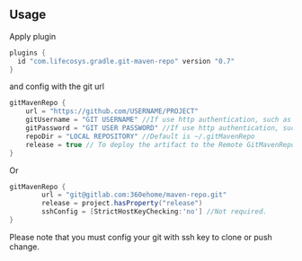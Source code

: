 ## Usage

Apply plugin

```groovy
plugins {
  id "com.lifecosys.gradle.git-maven-repo" version "0.7"
}
```

and config with the git url

```groovy
gitMavenRepo {
    url = "https://github.com/USERNAME/PROJECT"
    gitUsername = "GIT USERNAME" //If use http authentication, such as gitlab or github.
    gitPassword = "GIT USER PASSWORD" //If use http authentication, such as gitlab or github.
    repoDir = "LOCAL REPOSITORY" //Default is ~/.gitMavenRepo
    release = true // To deploy the artifact to the Remote GitMavenRepo 
}
```

Or

```groovy
gitMavenRepo {
        url = "git@gitlab.com:360ehome/maven-repo.git"
        release = project.hasProperty("release")
        sshConfig = [StrictHostKeyChecking:'no'] //Not required.
}
```

Please note that you must config your git with ssh key to clone or push change.